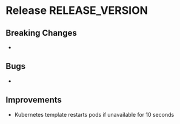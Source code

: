 # Release RELEASE_VERSION

## Breaking Changes

*

## Bugs

*

## Improvements

* Kubernetes template restarts pods if unavailable for 10 seconds
